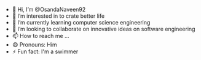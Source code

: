 - 👋 Hi, I’m @OsandaNaveen92
- 👀 I’m interested in to crate better life
- 🌱 I’m currently learning computer science engineering
- 💞️ I’m looking to collaborate on innovative ideas on software engineering 
- 📫 How to reach me ...
- 😄 Pronouns: Him
- ⚡ Fun fact: I'm a swimmer

<!---
osandaNaveen92/osandaNaveen92 is a ✨ special ✨ repository because its `README.md` (this file) appears on your GitHub profile.
You can click the Preview link to take a look at your changes.
--->
